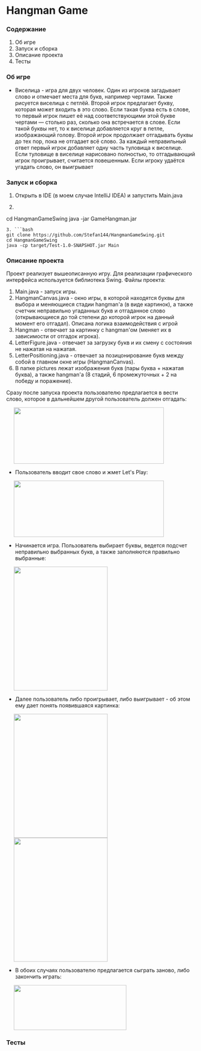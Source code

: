 # Hangman Game


### Содержание
 
1. Об игре
2. Запуск и сборка
3. Описание проекта
6. Тесты

### Об игре

* Виселица - игра для двух человек. Один из игроков загадывает слово и отмечает места для букв, например чертами. Также рисуется виселица с петлёй. Второй игрок предлагает букву, которая может входить в это слово. Если такая буква есть в слове, то первый игрок пишет её над соответствующими этой букве чертами — столько раз, сколько она встречается в слове. Если такой буквы нет, то к виселице добавляется круг в петле, изображающий голову. Второй игрок продолжает отгадывать буквы до тех пор, пока не отгадает всё слово. За каждый неправильный ответ первый игрок добавляет одну часть туловища к виселице. Если туловище в виселице нарисовано полностью, то отгадывающий игрок проигрывает, считается повешенным. Если игроку удаётся угадать слово, он выигрывает 

### Запуск и сборка

1. Открыть в IDE (в моем случае IntelliJ IDEA) и запустить Main.java
2. ``` git clone https://github.com/Stefan144/HangmanGameSwing.git
cd HangmanGameSwing
java -jar GameHangman.jar
```
3. ```bash
git clone https://github.com/Stefan144/HangmanGameSwing.git
cd HangmanGameSwing
java -cp target/Test-1.0-SNAPSHOT.jar Main
```


### Описание проекта


Проект реализует вышеописанную игру. Для реализации графического интерфейса используется библиотека Swing. Файлы проекта:

1. Main.java - запуск игры.
2. HangmanCanvas.java - окно игры, в которой находятся буквы для выбора и меняющиеся стадии hangman'a (в виде картинок), а также счетчик неправильно угаданных букв и отгаданное слово (открывающиеся до той степени до которой игрок на данный момент его отгадал). Описана логика взаимодействия с игрой
3. Hangman - отвечает за картинку с hangman'ом (меняет их в зависимости от отгадок игрока).
4. LetterFigure.java - отвечает за загрузку букв и их смену с состояния не нажатая на нажатая.
5. LetterPositioning.java - отвечает за позицонирование букв между собой в главном окне игры (HangmanCanvas).
6. В папке pictures лежат изображения букв (пары буква + нажатая буква), а также hangman'a (8 стадий, 6 промежуточных + 2 на победу и поражение).

Сразу после запуска проекта пользователю предлагается в вести слово, которое в дальнейшем другой пользователь должен отгадать:

<img src="https://i.imgur.com/SjkCZRu.png" width="400" height="150"  hspace="20"/>

* Пользователь вводит свое слово и жмет Let's Play:

<img src="https://i.imgur.com/B6gDlxX.png" width="400" height="150"  hspace="20"/>

* Начинается игра. Пользователь выбирает буквы, ведется подсчет неправильно выбранных букв, а также заполняются правильно выбранные:

<img src="https://i.imgur.com/jmh5dw7.png" width="250" height="330"  hspace="20"/>

* Далее пользователь либо проигрывает, либо выигрывает - об этом ему дает понять появившаяся картинка:

<img src="https://i.imgur.com/xg5zYmv.png" width="250" height="330" hspace="20"/><img src="https://i.imgur.com/oghxYXL.png" width="250" height="330" hspace="20"/>

* В обоих случаях пользователю предлагается сыграть заново, либо закончить играть:

<img src="https://i.imgur.com/jJKtdkA.png" width="300" height="120"  hspace="20"/>

### Тесты

